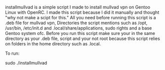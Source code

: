 installmullvad is a simple script I made to install mullvad vpn on Gentoo Linux with OpenRC.
I made this script because I did it manually and thought "why not make a scipt for this."
All you need before running this script is a .deb file for mullvad vpn, Directories the script mentions
such as /opt, /usr/bin, /etc/init.d and .local/share/applications, sudo rights and a base Gentoo system ofc.
Before you run this script make sure your in the same directory as your .deb file, script and your not root
because this script relies on folders in the home directory such as .local.

To run:

sudo ./installmullvad

